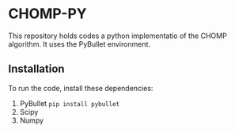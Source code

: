 # CHOMP-PY
This repository holds codes a python implementatio of the CHOMP algorithm. It uses the PyBullet environment.

## Installation
To run the code, install these dependencies: 
1.  PyBullet ```pip install pybullet ```
2.  Scipy
3.  Numpy